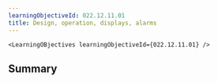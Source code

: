 ```yaml
---
learningObjectiveId: 022.12.11.01
title: Design, operation, displays, alarms
---
```


```tsx eval
<LearningOBjectives learningObjectiveId={022.12.11.01} />
```

## Summary
